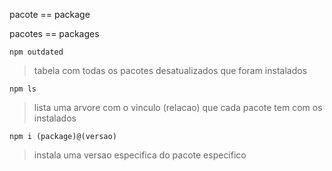 pacote == package

pacotes == packages


```
npm outdated
```

> tabela com todas os pacotes desatualizados que foram instalados

```
npm ls
```

> lista uma arvore com o vinculo (relacao) que cada pacote tem com os instalados

```
npm i (package)@(versao)
```

> instala uma versao especifica do pacote especifico
